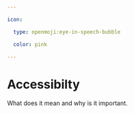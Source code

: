 ```yaml
---

icon: 

  type: openmoji:eye-in-speech-bubble

  color: pink

---
```


# Accessibilty

What does it mean and why is it important. 